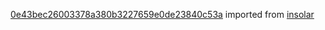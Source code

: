 [0e43bec26003378a380b3227659e0de23840c53a](https://github.com/insolar/insolar/commit/0e43bec26003378a380b3227659e0de23840c53a) imported from [insolar](https://github.com/insolar/insolar)
